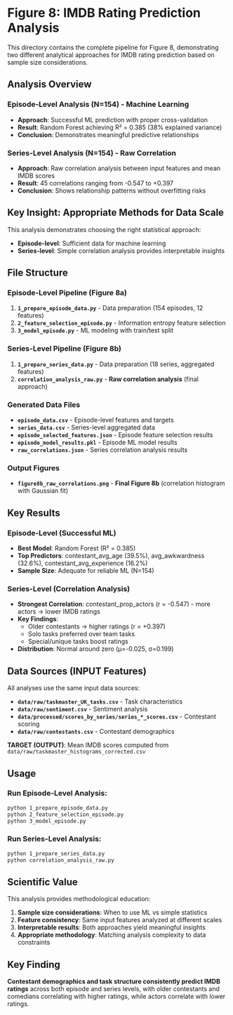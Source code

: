 # Figure 8: IMDB Rating Prediction Analysis

This directory contains the complete pipeline for Figure 8, demonstrating two different analytical approaches for IMDB rating prediction based on sample size considerations.

## Analysis Overview

### Episode-Level Analysis (N=154) - Machine Learning
- **Approach**: Successful ML prediction with proper cross-validation
- **Result**: Random Forest achieving R² = 0.385 (38% explained variance)
- **Conclusion**: Demonstrates meaningful predictive relationships

### Series-Level Analysis (N=154) - Raw Correlation  
- **Approach**: Raw correlation analysis between input features and mean IMDB scores
- **Result**: 45 correlations ranging from -0.547 to +0.397
- **Conclusion**: Shows relationship patterns without overfitting risks

## Key Insight: Appropriate Methods for Data Scale

This analysis demonstrates choosing the right statistical approach:
- **Episode-level**: Sufficient data for machine learning
- **Series-level**: Simple correlation analysis provides interpretable insights

## File Structure

### Episode-Level Pipeline (Figure 8a)
1. **`1_prepare_episode_data.py`** - Data preparation (154 episodes, 12 features)
2. **`2_feature_selection_episode.py`** - Information entropy feature selection  
3. **`3_model_episode.py`** - ML modeling with train/test split

### Series-Level Pipeline (Figure 8b)
1. **`1_prepare_series_data.py`** - Data preparation (18 series, aggregated features)
2. **`correlation_analysis_raw.py`** - **Raw correlation analysis** (final approach)

### Generated Data Files
- **`episode_data.csv`** - Episode-level features and targets
- **`series_data.csv`** - Series-level aggregated data
- **`episode_selected_features.json`** - Episode feature selection results
- **`episode_model_results.pkl`** - Episode ML model results
- **`raw_correlations.json`** - Series correlation analysis results

### Output Figures
- **`figure8b_raw_correlations.png`** - **Final Figure 8b** (correlation histogram with Gaussian fit)

## Key Results

### Episode-Level (Successful ML)
- **Best Model**: Random Forest (R² = 0.385)
- **Top Predictors**: contestant_avg_age (39.5%), avg_awkwardness (32.6%), contestant_avg_experience (16.2%)
- **Sample Size**: Adequate for reliable ML (N=154)

### Series-Level (Correlation Analysis)
- **Strongest Correlation**: contestant_prop_actors (r = -0.547) - more actors → lower IMDB ratings
- **Key Findings**: 
  - Older contestants → higher ratings (r = +0.397)
  - Solo tasks preferred over team tasks
  - Special/unique tasks boost ratings
- **Distribution**: Normal around zero (μ=-0.025, σ=0.199)

## Data Sources (INPUT Features)

All analyses use the same input data sources:
- **`data/raw/taskmaster_UK_tasks.csv`** - Task characteristics
- **`data/raw/sentiment.csv`** - Sentiment analysis  
- **`data/processed/scores_by_series/series_*_scores.csv`** - Contestant scoring
- **`data/raw/contestants.csv`** - Contestant demographics

**TARGET (OUTPUT)**: Mean IMDB scores computed from `data/raw/taskmaster_histograms_corrected.csv`

## Usage

### Run Episode-Level Analysis:
```bash
python 1_prepare_episode_data.py
python 2_feature_selection_episode.py  
python 3_model_episode.py
```

### Run Series-Level Analysis:
```bash
python 1_prepare_series_data.py
python correlation_analysis_raw.py
```

## Scientific Value

This analysis provides methodological education:
1. **Sample size considerations**: When to use ML vs simple statistics
2. **Feature consistency**: Same input features analyzed at different scales  
3. **Interpretable results**: Both approaches yield meaningful insights
4. **Appropriate methodology**: Matching analysis complexity to data constraints

## Key Finding

**Contestant demographics and task structure consistently predict IMDB ratings** across both episode and series levels, with older contestants and comedians correlating with higher ratings, while actors correlate with lower ratings. 